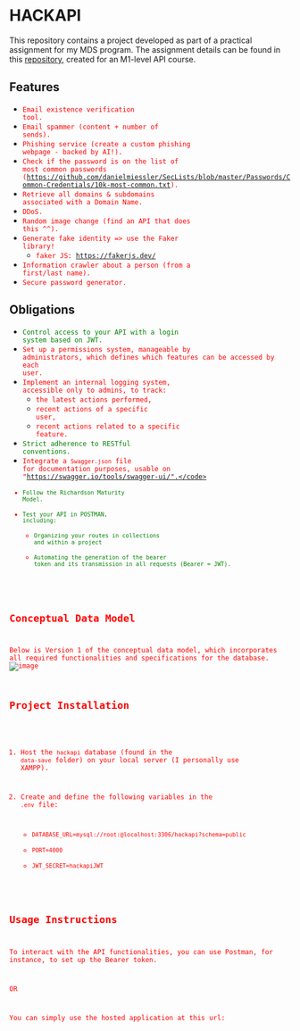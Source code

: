 # HACKAPI

This repository contains a project developed as part of a practical assignment for my MDS program. The assignment details can be found in this [repository](https://github.com/kevinniel/M1-MDS-2425-API), created for an M1-level API course.

## Features

- <code style="color: red;">Email existence verification tool.</code>
- <code style="color: red;">Email spammer (content + number of sends).</code>
- <code style="color: red;">Phishing service (create a custom phishing webpage - backed by AI!).</code>
- <code style="color: red;">Check if the password is on the list of most common passwords (https://github.com/danielmiessler/SecLists/blob/master/Passwords/Common-Credentials/10k-most-common.txt).</code>
- <code style="color: red;">Retrieve all domains & subdomains associated with a Domain Name.</code>
- <code style="color: red;">DDoS.</code>
- <code style="color: red;">Random image change (find an API that does this ^^).</code>
- <code style="color: red;">Generate fake identity => use the Faker library!</code>
   - <code style="color: red;">faker JS: https://fakerjs.dev/</code>
- <code style="color: red;">Information crawler about a person (from a first/last name).</code>
- <code style="color: red;">Secure password generator.</code>


## Obligations

- <code style="color: green;">Control access to your API with a login system based on JWT.</code>
- <code style="color: red;">Set up a permissions system, manageable by administrators, which defines which features can be accessed by each user.</code>
- <code style="color: red;">Implement an internal logging system, accessible only to admins, to track:</code>
   - <code style="color: red;">the latest actions performed,</code>
   - <code style="color: red;">recent actions of a specific user,</code>
   - <code style="color: red;">recent actions related to a specific feature.</code>
- <code style="color: green;">Strict adherence to RESTful conventions.</code>
- <code style="color: red;">Integrate a `Swagger.json` file for documentation purposes, usable on "https://swagger.io/tools/swagger-ui/".</code>
- <code style="color: green;">Follow the Richardson Maturity Model.</code>
- <code style="color: green;">Test your API in POSTMAN, including:</code>
   - <code style="color: green;">Organizing your routes in collections and within a project</code>
   - <code style="color: green;">Automating the generation of the bearer token and its transmission in all requests (Bearer = JWT).</code>


## Conceptual Data Model

Below is Version 1 of the conceptual data model, which incorporates all required functionalities and specifications for the database.
![image](https://github.com/user-attachments/assets/f9bbe655-2f52-4d2d-bbf1-70066698c93d)

## Project Installation

1. Host the `hackapi` database (found in the `data-save` folder) on your local server (I personally use XAMPP).

2. Create and define the following variables in the `.env` file:
   - `DATABASE_URL=mysql://root:@localhost:3306/hackapi?schema=public`
   - `PORT=4000`
   - `JWT_SECRET=hackapiJWT`

## Usage Instructions

To interact with the API functionalities, you can use Postman, for instance, to set up the Bearer token.

OR

You can simply use the hosted application at this url:
